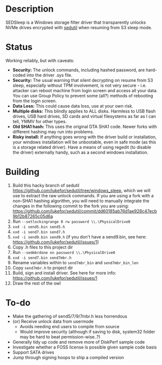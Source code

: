 Description
==
SEDSleep is a Windows storage filter driver that transparently unlocks NVMe drives encrypted with [sedutil](https://github.com/Drive-Trust-Alliance/sedutil) when resuming from S3 sleep mode.

Status
===
Working reliably, but with caveats:

 - **Security:** The unlock commands, including hashed password, are hard-coded into the driver .sys file.
 - **Security:** The usual warning that silent decrypting on resume from S3 sleep, especially without TPM involvement, is not very secure - i.e. attacker can reboot machine from login screen and access all your data. You can use Group Policy to prevent some (all?) methods of rebooting from the login screen.
 - **Data Loss:** This could cause data loss, use at your own risk.
 - **Multiple disks:** This blindly applies to ALL disks. Harmless to USB flash drives, USB hard drives, SD cards and virtual filesystems as far as I can tell, YMMV for other types.
 - **Old SHA1 hash:** This uses the original DTA SHA1 code. Newer forks with different hashing may run into problems.
 - **Risky install:** If anything goes wrong with the driver build or installation, your windows installation will be unbootable, even in safe mode (as this is a storage related driver). Have a means of using regedit (to disable the driver) externally handy, such as a second windows installation.

Building
==

 1. Build this hacky branch of sedutil https://github.com/lukefor/sedutil/tree/windows_sleep, which we will use to extract the raw unlock commands. If you are using a fork with a non-SHA1 hashing algorithm, you will need to manually integrate the changes in the following commit to the fork you are using: https://github.com/lukefor/sedutil/commit/dd60185ab76d1ae928c47ecb9b12b87265c05d6a
 2. Run `--setlockingrange 0 rw password \\.\PhysicalDrive0`
 3. `xxd -i send5.bin send5.h`
 4. `xxd -i send7.bin send7.h`
 5. `xxd -i send9.bin send9.h` (if you don't have a send9.bin, see here: https://github.com/lukefor/sedutil/issues/1)
 6. Copy .h files to this project dir
 7. Run `--sedmbrdone on password \\.\PhysicalDrive0`
 8. `xxd -i send7.bin send7mbr.h`
 9. Rename variables within to `send7mbr_bin` and `send7mbr_bin_len`
 10. Copy `send7mbr.h` to project dir  
 11. Build, sign and install driver. See here for more info: https://github.com/lukefor/sedutil/issues/1
 12. Draw the rest of the owl
 

To-do
===
 - Make the gathering of send5/7/9/7mbr.h less horrendous
 - (or) Receive unlock data from usermode
	 - Avoids needing end users to compile from source 
	 - Would improve security (although if saving to disk, system32 folder may be hard to beat permission-wise..?)
 - Generally tidy up code and remove more of DiskPerf sample code
 - Investigate whether a FOSS license is possible given sample code basis
 - Support SATA drives
 - Jump through signing hoops to ship a compiled version
 



